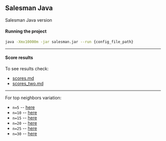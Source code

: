## Salesman Java

Salesman Java version

#### Running the project

```sh
java -Xmx10000m -jar salesman.jar --run {config_file_path}
```

---

#### Score results

To see results check:

  * [scores.md](scores.md)
  * [scores_two.md](scores_two.md)

---

For top neighbors variation:

  * `n=5` -- [here](scores_top_5_neighbors.md)
  * `n=10` -- [here](scores_top_10_neighbors.md)
  * `n=15` -- [here](scores_top_15_neighbors.md)
  * `n=20` -- [here](scores_top_20_neighbors.md)
  * `n=25` -- [here](scores_top_25_neighbors.md)
  * `n=30` -- [here](scores_top_30_neighbors.md)
